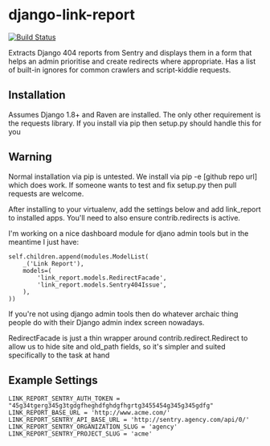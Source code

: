django-link-report
==========================

[![Build Status](https://travis-ci.org/mtchavez/python-package-boilerplate.png?branch=master)](https://travis-ci.org/mtchavez/python-package-boilerplate)

Extracts Django 404 reports from Sentry and displays them in a form that helps an admin prioritise and create redirects where appropriate. Has a list of built-in ignores for common crawlers and script-kiddie requests.

## Installation

Assumes Django 1.8+ and Raven are installed. The only other requirement is the requests library. If you install via pip then setup.py should handle this for you

## Warning

Normal installation via pip is untested. We install via pip -e [github repo url] which does work. If someone wants to test and fix setup.py then pull requests are welcome.

After installing to your virtualenv, add the settings below and add link_report to installed apps. You'll need to also ensure contrib.redirects is active.

I'm working on a nice dashboard module for djano admin tools but in the meantime I just have:

    self.children.append(modules.ModelList(
        _('Link Report'),
        models=(
            'link_report.models.RedirectFacade',
            'link_report.models.Sentry404Issue',
        ),
    ))
    
If you're not using django admin tools then do whatever archaic thing people do with their Django admin index screen nowadays.

RedirectFacade is just a thin wrapper around contrib.redirect.Redirect to allow us to hide site and old_path fields, so it's simpler and suited specifically to the task at hand

## Example Settings

    LINK_REPORT_SENTRY_AUTH_TOKEN = "45g34tgerg345g3tgdgfheghdfghdgfhgrtg3455454g345g345gdfg"
    LINK_REPORT_BASE_URL = 'http://www.acme.com/'
    LINK_REPORT_SENTRY_API_BASE_URL = 'http://sentry.agency.com/api/0/'
    LINK_REPORT_SENTRY_ORGANIZATION_SLUG = 'agency'
    LINK_REPORT_SENTRY_PROJECT_SLUG = 'acme'
